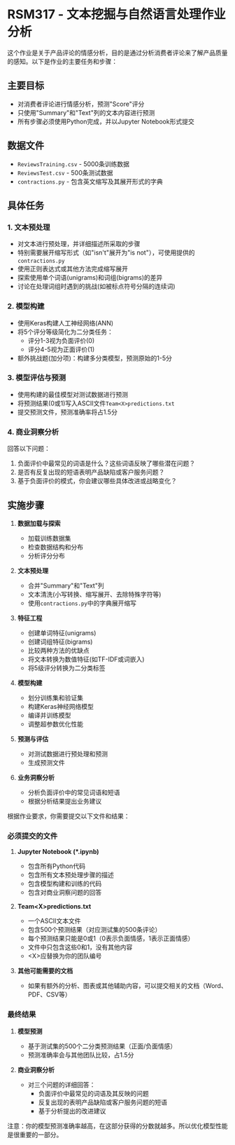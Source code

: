 # RSM317 - 文本挖掘与自然语言处理作业分析

这个作业是关于产品评论的情感分析，目的是通过分析消费者评论来了解产品质量的感知。以下是作业的主要任务和步骤：

## 主要目标
- 对消费者评论进行情感分析，预测"Score"评分
- 只使用"Summary"和"Text"列的文本内容进行预测
- 所有步骤必须使用Python完成，并以Jupyter Notebook形式提交

## 数据文件
- `ReviewsTraining.csv` - 5000条训练数据
- `ReviewsTest.csv` - 500条测试数据
- `contractions.py` - 包含英文缩写及其展开形式的字典

## 具体任务

### 1. 文本预处理
- 对文本进行预处理，并详细描述所采取的步骤
- 特别需要展开缩写形式（如"isn't"展开为"is not"），可使用提供的`contractions.py`
- 使用正则表达式或其他方法完成缩写展开
- 探索使用单个词语(unigrams)和词组(bigrams)的差异
- 讨论在处理词组时遇到的挑战(如被标点符号分隔的连续词)

### 2. 模型构建
- 使用Keras构建人工神经网络(ANN)
- 将5个评分等级简化为二分类任务：
  - 评分1-3视为负面评价(0)
  - 评分4-5视为正面评价(1)
- 额外挑战题(加分项)：构建多分类模型，预测原始的1-5分

### 3. 模型评估与预测
- 使用构建的最佳模型对测试数据进行预测
- 将预测结果(0或1)写入ASCII文件`Team<X>predictions.txt`
- 提交预测文件，预测准确率将占1.5分

### 4. 商业洞察分析
回答以下问题：
1. 负面评价中最常见的词语是什么？这些词语反映了哪些潜在问题？
2. 是否有反复出现的短语表明产品缺陷或客户服务问题？
3. 基于负面评价的模式，你会建议哪些具体改进或战略变化？

## 实施步骤

1. **数据加载与探索**
   - 加载训练数据集
   - 检查数据结构和分布
   - 分析评分分布

2. **文本预处理**
   - 合并"Summary"和"Text"列
   - 文本清洗(小写转换、缩写展开、去除特殊字符等)
   - 使用`contractions.py`中的字典展开缩写

3. **特征工程**
   - 创建单词特征(unigrams)
   - 创建词组特征(bigrams)
   - 比较两种方法的优缺点
   - 将文本转换为数值特征(如TF-IDF或词嵌入)
   - 将5级评分转换为二分类标签

4. **模型构建**
   - 划分训练集和验证集
   - 构建Keras神经网络模型
   - 编译并训练模型
   - 调整超参数优化性能

5. **预测与评估**
   - 对测试数据进行预处理和预测
   - 生成预测文件

6. **业务洞察分析**
   - 分析负面评价中的常见词语和短语
   - 根据分析结果提出业务建议

根据作业要求，你需要提交以下文件和结果：

### 必须提交的文件
1. **Jupyter Notebook (*.ipynb)**
   - 包含所有Python代码
   - 包含所有文本预处理步骤的描述
   - 包含模型构建和训练的代码
   - 包含对商业洞察问题的回答

2. **Team\<X\>predictions.txt**
   - 一个ASCII文本文件
   - 包含500个预测结果（对应测试集的500条评论）
   - 每个预测结果只能是0或1（0表示负面情感，1表示正面情感）
   - 文件中只包含这些0和1，没有其他内容
   - \<X\>应替换为你的团队编号

3. **其他可能需要的文档**
   - 如果有额外的分析、图表或其他辅助内容，可以提交相关的文档（Word、PDF、CSV等）

### 最终结果
1. **模型预测**
   - 基于测试集的500个二分类预测结果（正面/负面情感）
   - 预测准确率会与其他团队比较，占1.5分

2. **商业洞察分析**
   - 对三个问题的详细回答：
     - 负面评价中最常见的词语及其反映的问题
     - 反复出现的表明产品缺陷或客户服务问题的短语
     - 基于分析提出的改进建议

注意：你的模型预测准确率越高，在这部分获得的分数就越多。所以优化模型性能是很重要的一部分。